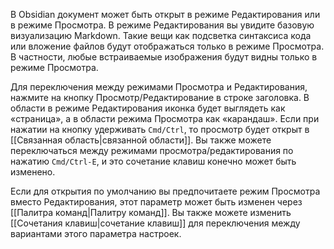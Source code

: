 В Obsidian документ может быть открыт в режиме Редактирования или в режиме Просмотра. В режиме Редактирования вы увидите базовую визуализацию Markdown. Такие вещи как подсветка синтаксиса кода или вложение файлов будут отображаться только в режиме Просмотра. В частности, любые встраиваемые изображения будут видны только в режиме Просмотра.

Для переключения между режимами Просмотра и Редактирования, нажмите на кнопку Просмотр/Редактирование в строке заголовка. В области в режиме Редактирования иконка будет выглядеть как «страница», а в области режима Просмотра как «карандаш». Если при нажатии на кнопку удерживать `Cmd/Ctrl`, то просмотр будет открыт в [[Связанная область|связанной области]]. Вы также можете переключаться между режимами просмотра/редактирования по нажатию `Cmd/Ctrl-E`, и это сочетание клавиш конечно может быть изменено.

Если для открытия по умолчанию вы предпочитаете режим Просмотра вместо Редактирования, этот параметр может быть изменен через [[Палитра команд|Палитру команд]]. Вы также можете изменить [[Сочетания клавиш|сочетание клавиш]] для переключения между вариантами этого параметра настроек.